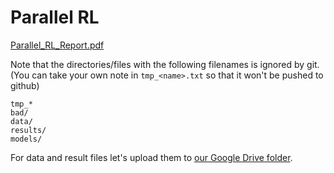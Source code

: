 # Parallel RL


[Parallel_RL_Report.pdf](https://github.com/yinhsuan/parallel-RL/files/11561635/Parallel_RL_Report.pdf)



Note that the directories/files with the following filenames is ignored by git.
(You can take your own note in `tmp_<name>.txt` so that it won't be pushed to github)

```
tmp_*
bad/
data/
results/
models/
```

For data and result files let's upload them to [our Google Drive folder](https://drive.google.com/drive/folders/1FEdclRfkG94itz59VTF9sO-3LBzFKRgZ?usp=sharing).
